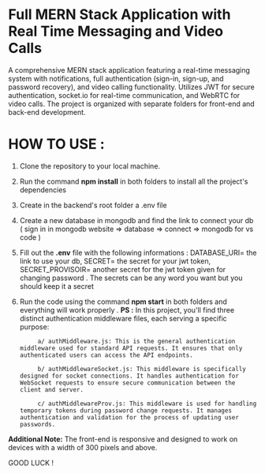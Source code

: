 # Full MERN Stack Application with Real Time Messaging and Video Calls
A comprehensive MERN stack application featuring a real-time messaging system with notifications, full authentication (sign-in, sign-up, and password recovery), and video calling functionality. Utilizes JWT for secure authentication, socket.io for real-time communication, and WebRTC for video calls. The project is organized with separate folders for front-end and back-end development.

# HOW TO USE :
1. Clone the repository to your local machine.
2. Run the command **npm install** in both folders to install all the project's dependencies
3. Create in the backend's root folder a .env file
4. Create a new database in mongodb and find the link to connect your db ( sign in in mongodb website => database => connect => mongodb for vs code )
5. Fill out the **.env** file with the following informations : DATABASE_URI= the link to use your db, SECRET= the secret for your jwt token, SECRET_PROVISOIR= another secret for the jwt token given for changing password . The secrets can be any word you want but you should keep it a secret
6. Run the code using the command **npm start** in both folders and everything will work properly .
   **PS :** In this project, you'll find three distinct authentication middleware files, each serving a specific purpose:

            a/ authMiddleware.js: This is the general authentication middleware used for standard API requests. It ensures that only authenticated users can access the API endpoints.

            b/ authMiddlewareSocket.js: This middleware is specifically designed for socket connections. It handles authentication for WebSocket requests to ensure secure communication between the client and server.

            c/ authMiddlewareProv.js: This middleware is used for handling temporary tokens during password change requests. It manages authentication and validation for the process of updating user passwords.
  **Additional Note:** The front-end is responsive and designed to work on devices with a width of 300 pixels and above.
  
GOOD LUCK !
